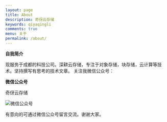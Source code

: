 ```yaml
---
layout: page
title: About
description: 奇伢云存储
keywords: qiyaqingli
comments: true
menu: 关于
permalink: /about/
---
```


**自我简介**

现服务于成都的科技公司。深耕云存储，专注于对象存储，块存储，云计算等技术。坚持撰写有思考的技术文章。
关注我微信公众号：

**微信公众号**

奇伢云存储

![微信公众号](/images/wechat_public_no.png)

有意向的可通过微信公众号留言交流。谢谢大家。